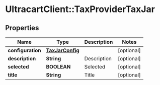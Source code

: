 # UltracartClient::TaxProviderTaxJar

## Properties
Name | Type | Description | Notes
------------ | ------------- | ------------- | -------------
**configuration** | [**TaxJarConfig**](TaxJarConfig.md) |  | [optional] 
**description** | **String** | Description | [optional] 
**selected** | **BOOLEAN** | Selected | [optional] 
**title** | **String** | Title | [optional] 


